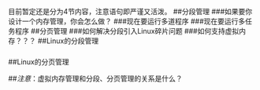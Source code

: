目前暂定还是分为4节内容，注意语句即严谨又活泼。
##分段管理
###如果要你设计一个内存管理，你会怎么做？
###现在要运行多道程序
###现在要运行多任务程序
##分页管理
###如何解决分段引入Linux碎片问题
###如何支持虚拟内存？？？
##Linux的分段管理
###
##Linux的分页管理



##*注意*：虚拟内存管理和分段、分页管理的关系是什么？
